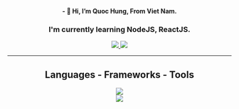 
<div align="center">
  <strong>- 👋 Hi, I’m Quoc Hung, From Viet Nam.</strong>
  <h3>I'm currently learning NodeJS, ReactJS. </h3>
</div>
<div align = "center">
  <a href ="mailto:quochung190904@gmail.com">
    <img src="https://img.shields.io/badge/Gmail-333333?style=for-the-badge&logo=gmail&logoColor=red" target="_blank"/>
  </a>
  <a href ="https://github.com/qhung1909">
    <img src="https://img.shields.io/badge/LinkedIn-0077B5?style=for-the-badge&logo=linkedin&logoColor=white" target="_blank" />
  </a>
</div>

<hr/>
<h2 align="center">Languages - Frameworks - Tools </h2>
<div align="center">
    <img src="https://skillicons.dev/icons?i=php,github,laravel,javascript,firebase,mongodb,tailwindcss,vuejs"/><br>
    <img src="https://skillicons.dev/icons?i=chatgpt,angularjs,bootstrap,mysql,html,css,vscode,figma,git"/>
</div>
